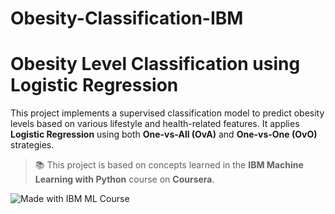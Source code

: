 # Obesity-Classification-IBM

# Obesity Level Classification using Logistic Regression

This project implements a supervised classification model to predict obesity levels based on various lifestyle and health-related features. It applies **Logistic Regression** using both **One-vs-All (OvA)** and **One-vs-One (OvO)** strategies.

> 📚 This project is based on concepts learned in the **IBM Machine Learning with Python** course on **Coursera**.

![Made with IBM ML Course](https://img.shields.io/badge/Made%20with-IBM%20ML%20Course-blue?style=flat&logo=coursera)

